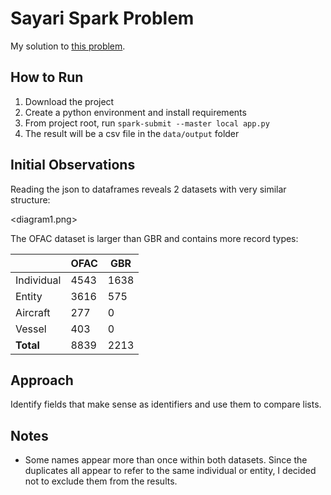 # Sayari Spark Problem

My solution to [this problem](https://gist.github.com/jvani/0bc9a6aa143c5cc8bdd74f6b3828faac).

## How to Run

1. Download the project
2. Create a python environment and install requirements
3. From project root, run `spark-submit --master local app.py`
4. The result will be a csv file in the `data/output` folder

## Initial Observations

Reading the json to dataframes reveals 2 datasets with very similar structure:

<diagram1.png>

The OFAC dataset is larger than GBR and contains more record types:

|            | OFAC |  GBR |
|------------|------|------|
| Individual | 4543 | 1638 |
|     Entity | 3616 |  575 |
|   Aircraft |  277 |    0 |
|     Vessel |  403 |    0 |
|  **Total** | 8839 | 2213 |

## Approach

Identify fields that make sense as identifiers and use them to compare lists. 

## Notes

 * Some names appear more than once within both datasets. Since the duplicates all appear to refer to the same individual or entity, I decided not to exclude them from the results. 
